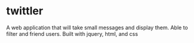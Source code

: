 # twittler
A web application that will take small messages and display them. Able to filter and friend users. Built with jquery, html, and css
